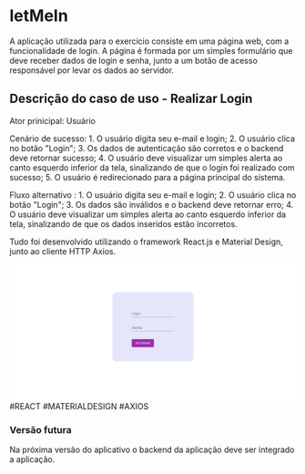 # letMeIn

A aplicação utilizada para o exercício consiste em uma página web, com a funcionalidade de login. A página é formada por um simples formulário que deve receber dados de login e senha, junto a um botão de acesso responsável por levar os dados ao servidor. 

## Descrição do caso de uso - Realizar Login

Ator prinicipal: Usuário

Cenário de sucesso:
    1. O usuário digita seu e-mail e login;
    2. O usuário clica no botão "Login";
    3. Os dados de autenticação são corretos e o backend deve retornar sucesso;
    4. O usuário deve visualizar um simples alerta ao canto esquerdo inferior da tela, sinalizando de que o login foi realizado com sucesso;
    5. O usuário é redirecionado para a página principal do sistema.

Fluxo alternativo :
    1. O usuário digita seu e-mail e login;
    2. O usuário clica no botão "Login";
    3. Os dados são inválidos e o backend deve retornar erro;
    4. O usuário deve visualizar um simples alerta ao canto esquerdo inferior da tela, sinalizando de que os dados inseridos estão incorretos.


Tudo foi desenvolvido utilizando o framework React.js e Material Design, junto ao cliente HTTP Axios.


![PrintScreen of Login Form](https://github.com/lysialeao/letMeIn/blob/main/imagem_2022-03-10_194852.png)
#REACT #MATERIALDESIGN #AXIOS

### Versão futura

Na próxima versão do aplicativo o backend da aplicação deve ser integrado a aplicação.